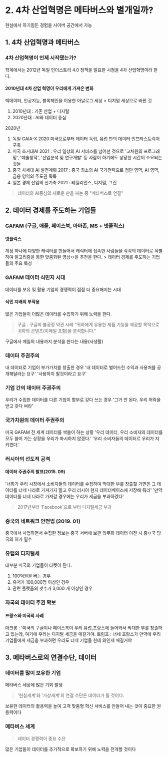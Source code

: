 # 2. 4차 산업혁명은 메타버스와 별개일까?
현실에서 하기힘든 경험을 사이버 공간에서 가능

## 1. 4차 산업혁명과 메타버스
### 4차 산업혁명이 언제 시작됐는가?
학계에서는 2012년 독일 인더스트리 4.0 정책을 발표한 시점을 4차 산업혁명이라 한다.

#### 2010년대 4차 산업 혁명이 우리에게 가져온 변화
빅데이터, 인공지능, 블록체인을 이용한 아날로그 세상 > 디지털 세상으로 바뀐 것

1. 2010년대 : 기존 산업 + 디지털
2. 2020년대 : AI와 데이터 중심

2020년
1. 독일
GAIA-X 2020 미국으로부터 데이터 독립, 유럽 만의 데이터 인프라스트럭처 구축
2. 미국
초거대AI 2021 : 우리 일상의 AI 서비스를 넘어선 것으로 '고차원의 프로그래밍', '예술창작', '산업분석 및 연구개발' 등 사람이 하기에도 상당한 시간이 소요되는 것들
3. 중국
차세대 AI 발전계획 2017 : 중국 최소의 AI 국가전략으로 첨단 영역, AI 영역, 금융 영역의 주도권 획득
4. 일본
경제 산업의 신기축 2021 : 레질리언스, 디지털, 그린

> 데이터와 AI중심의 새로운 판을 짜는 중 "메타버스로 연결"

## 2. 데이터 경제를 주도하는 기업들
### GAFAM (구글, 애플, 페이스북, 아마존, MS + 넷플릭스)
#### 넷플릭스
계정 하나에 다양한 캐릭터를 만들어서 캐릭터에 접속한 사람들을 각각의 데이터로 식별하여 알고리즘을 통한 맞춤화된 영상ㅇ을 추천을 한다. > 데이터 경제를 주도하는 기업들의 주요 특성

### GAFAM 데이터 식민지 시대
데이터를 보유 및 활용 기업의 경쟁력이 점점 더 중요해지는 시대 

#### 식민 지배의 부작용
많은 기업들이 더많은 데이터를 수집하기 위해 노력을 한다.

> 구글 : 구글의 불공정 약관 사례
"귀하에게 유용한 제품 기능을 제공할 목적으로 귀하의 콘텐츠(이메일 포함)을 분석합니다."

구글에서 메일의 내용까지 분석을 한다는 내용(사생활)

### 데이터 주권주의
내 데이터로 기업이 부가가치를 창출한 경우
'내 데이터로 벌어드린 수익과 사용처를 공개해달라는 요구'
'사용하지 말것이라고 요구'

### 기업 간의 데이터 주권주의
우리가 수집한 데이터를 다른 기업이 함부로 갖다 쓰는 경우
'그거 안 된다. 우리 허락을 받고 갖다 써라'

### 국가차원의 데이터 주권주의
미국 GAFAM 전 세계 데이터를 싹쓸이 하는 상황
'우리 데이터, 우리 소비자의 데이터를 모두 쓸어 가는 상황을 우리가 좌시하지 않겠다.'
'우리 소비자들의 데이터르 우리가 지키겠다.'

### 러시아의 선도적 공격
#### 데이터 주권주의 발표(2015. 09)
'너희가 우리 시장에서 소비자들의 데이터를 수집하여 막대한 부를 창출할 거면은 그 데이터를 너네 나라로 가져가지 말고 우리 러시아 현지 데이터베이스에 저장해 둬라'
'만약 데이터를 너네 나라로 가져갈 경우에는 우리가 세금을 부과하겠다'

> 2017년부터 'Facebook'으로 부터 디지털세금 부과

### 중국의 네트워크 안전법 (2019. 01)
중국에서 사업하면서 수집한 정보는 중국 서버에 보관 의무화 데이터 이전 시 중ㅇ국 당국의 허가 필수

### 유럽의 디지털세
대부분 미국의 기업들이 타켓이 된다.
1. 100억원을 버는 경우
2. 유저가 100,000명 이상인 경우
3. 관련 플랫폼의 갯수가 3,000 개 이상인 경우

### 자국의 데이터 주권 확보
#### 프랑스와 미국의 사례
마크롱 : '미국의 구글이나 페이스북이 우리 유럽,프랑스에 들어와서 막대한 부를 창출하고 있는데, 여기에 우리는 디지털 세금을 매길거야.
트럼프 : 너네 프랑스가 만약에 우리 기업들에게 세금을 부과하면 우리도 너네 기업들 한테 와인세 매길거야

## 3. 메타버스로의 연결수단, 데이터
### 데이터를 많이 보유한 기업
메타버스 세상에 많은 기회 발생
> '현실세계'와 '가상세계'의 연결 수단은 데이터가 될 것이다.

보유한 데이터의 활용력을 높여 고객 맞춤형 혁신 서비스를 만들어 내는 것이 중요한 원동력이다

### 메타버스 세계
> 데이터 경쟁력이 중요 수단

많은 기업들이 데이터를 추가적으로 확보하기 위해 노력을 전개할 것이다

